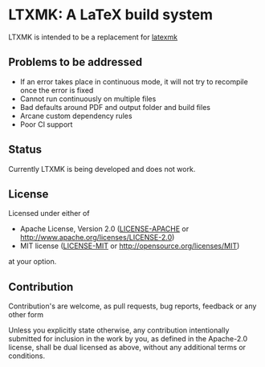 # LTXMK: A LaTeX build system

LTXMK is intended to be a replacement for [latexmk](https://mg.readthedocs.io/latexmk.html)

## Problems to be addressed

- If an error takes place in continuous mode, it will not try to recompile once
 the error is fixed
 - Cannot run continuously on multiple files
 - Bad defaults around PDF and output folder and build files
 - Arcane custom dependency rules
 - Poor CI support

## Status
Currently LTXMK is being developed and does not work.

## License
Licensed under either of
 * Apache License, Version 2.0
   ([LICENSE-APACHE](LICENSE-APACHE) or http://www.apache.org/licenses/LICENSE-2.0)
 * MIT license
   ([LICENSE-MIT](LICENSE-MIT) or http://opensource.org/licenses/MIT)
   
at your option.

## Contribution
Contribution's are welcome, as pull requests, bug reports, feedback or any 
other form

Unless you explicitly state otherwise, any contribution intentionally submitted
for inclusion in the work by you, as defined in the Apache-2.0 license, shall 
be dual licensed as above, without any additional terms or conditions.


